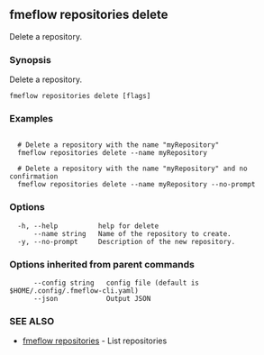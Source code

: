 ## fmeflow repositories delete

Delete a repository.

### Synopsis

Delete a repository.

```
fmeflow repositories delete [flags]
```

### Examples

```

  # Delete a repository with the name "myRepository"
  fmeflow repositories delete --name myRepository
	
  # Delete a repository with the name "myRepository" and no confirmation
  fmeflow repositories delete --name myRepository --no-prompt

```

### Options

```
  -h, --help          help for delete
      --name string   Name of the repository to create.
  -y, --no-prompt     Description of the new repository.
```

### Options inherited from parent commands

```
      --config string   config file (default is $HOME/.config/.fmeflow-cli.yaml)
      --json            Output JSON
```

### SEE ALSO

* [fmeflow repositories](fmeflow_repositories.md)	 - List repositories

